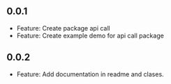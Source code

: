 ## 0.0.1

* Feature: Create package api call
* Feature: Create example demo for api call package

## 0.0.2

* Feature: Add documentation in readme and clases.
